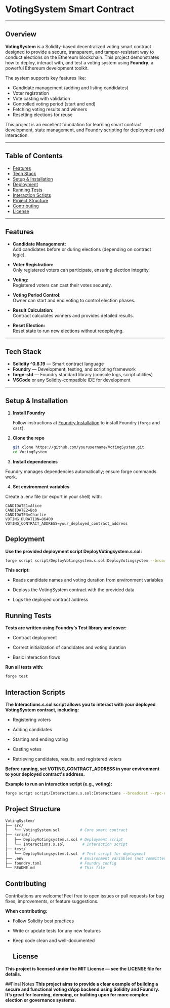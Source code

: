 # VotingSystem Smart Contract

---

## Overview

**VotingSystem** is a Solidity-based decentralized voting smart contract designed to provide a secure, transparent, and tamper-resistant way to conduct elections on the Ethereum blockchain. This project demonstrates how to deploy, interact with, and test a voting system using **Foundry**, a powerful Ethereum development toolkit.

The system supports key features like:

- Candidate management (adding and listing candidates)
- Voter registration
- Vote casting with validation
- Controlled voting period (start and end)
- Fetching voting results and winners
- Resetting elections for reuse

This project is an excellent foundation for learning smart contract development, state management, and Foundry scripting for deployment and interaction.

---

## Table of Contents

- [Features](#features)
- [Tech Stack](#tech-stack)
- [Setup & Installation](#setup--installation)
- [Deployment](#deployment)
- [Running Tests](#running-tests)
- [Interaction Scripts](#interaction-scripts)
- [Project Structure](#project-structure)
- [Contributing](#contributing)
- [License](#license)

---

## Features

- **Candidate Management:**  
  Add candidates before or during elections (depending on contract logic).

- **Voter Registration:**  
  Only registered voters can participate, ensuring election integrity.

- **Voting:**  
  Registered voters can cast their votes securely.

- **Voting Period Control:**  
  Owner can start and end voting to control election phases.

- **Result Calculation:**  
  Contract calculates winners and provides detailed results.

- **Reset Election:**  
  Reset state to run new elections without redeploying.

---

## Tech Stack

- **Solidity ^0.8.19** — Smart contract language  
- **Foundry** — Development, testing, and scripting framework  
- **forge-std** — Foundry standard library (console logs, script utilities)  
- **VSCode** or any Solidity-compatible IDE for development  

---

## Setup & Installation

1. **Install Foundry**

   Follow instructions at [Foundry Installation](https://foundry.paradigm.xyz/) to install Foundry (`forge` and `cast`).

2. **Clone the repo**

   ```bash
   git clone https://github.com/yourusername/VotingSystem.git
   cd VotingSystem

3. **Install dependencies**

Foundry manages dependencies automatically; ensure forge commands work.

4. **Set environment variables**

Create a .env file (or export in your shell) with:
```env 
CANDIDATE1=Alice
CANDIDATE2=Bob
CANDIDATE3=Charlie
VOTING_DURATION=86400
VOTING_CONTRACT_ADDRESS=your_deployed_contract_address
```

## Deployment 

**Use the provided deployment script DeployVotingsystem.s.sol:**

```bash
forge script script/DeployVotingsystem.s.sol:DeployVotingsystem --broadcast --rpc-url <YOUR_RPC_URL> --private-key <YOUR_PRIVATE_KEY>
```

**This script:**

- Reads candidate names and voting duration from environment variables

- Deploys the VotingSystem contract with the provided data

- Logs the deployed contract address

## Running Tests

**Tests are written using Foundry’s Test library and cover:**

- Contract deployment

- Correct initialization of candidates and voting duration

- Basic interaction flows

**Run all tests with:**

```bash
forge test
```

## Interaction Scripts

**The Interactions.s.sol script allows you to interact with your deployed VotingSystem contract, including:**

- Registering voters

- Adding candidates

- Starting and ending voting

- Casting votes

- Retrieving candidates, results, and registered voters

**Before running, set VOTING_CONTRACT_ADDRESS in your environment to your deployed contract's address.**

**Example to run an interaction script (e.g., voting):**

```bash
forge script script/Interactions.s.sol:Interactions --broadcast --rpc-url <YOUR_RPC_URL> --private-key <YOUR_PRIVATE_KEY> -vvvv
```

## Project Structure
```bash
VotingSystem/
├── src/
│   └── VotingSystem.sol         # Core smart contract
├── script/
│   ├── DeployVotingsystem.s.sol # Deployment script
│   └── Interactions.s.sol        # Interaction script
├── test/
│   └── DeployVotingsystem.t.sol  # Test script for deployment
├── .env                         # Environment variables (not committed)
├── foundry.toml                 # Foundry config
└── README.md                    # This file
```
## Contributing
Contributions are welcome! Feel free to open issues or pull requests for bug fixes, improvements, or feature suggestions.

**When contributing:**

- Follow Solidity best practices

- Write or update tests for any new features

- Keep code clean and well-documented

  ## License
**This project is licensed under the MIT License — see the LICENSE file for details.**

##Final Notes
**This project aims to provide a clear example of building a secure and functional voting dApp backend using Solidity and Foundry. It’s great for learning, demoing, or building upon for more complex election or governance systems.**






